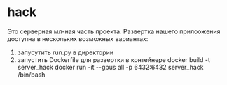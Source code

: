 # hack 
Это серверная мл-ная часть проекта. 
Развертка нашего прилоожения доступна в нескольких возможных вариантах:
1. запусутить run.py в директории 
2. запустить Dockerfile для развертки в контейнере
docker build -t server_hack 
docker run -it --gpus all -p 6432:6432 server_hack /bin/bash